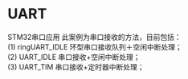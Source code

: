 # UART
STM32串口应用
此案例为串口接收的方法，目前包括：                                         
  (1) ringUART_IDLE 环型串口接收队列＋空闲中断处理；                                  
  (2) UART_IDLE 串口接收+空闲中断处理；                              
  (3) UART_TIM 串口接收+定时器中断处理；                              
 
